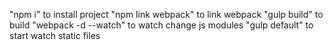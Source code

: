 "npm i" to install project
"npm link webpack" to link webpack
"gulp build" to build
"webpack -d --watch" to watch change js modules
"gulp default" to start watch static files